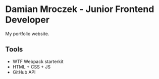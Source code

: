 <!-- ![cover](https://Damianbaba.github.io/damian.github.io/og-dm.png) -->

# Damian Mroczek - Junior Frontend Developer

My portfolio website.

## Tools

- WTF Webpack starterkit
- HTML + CSS + JS
- GitHub API
